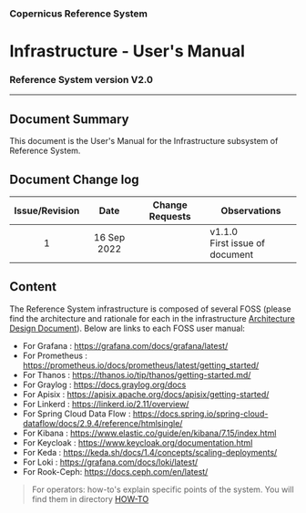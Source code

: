 ### Copernicus Reference System
# Infrastructure - User's Manual
### Reference System version V2.0
---
## Document Summary

This document is the User's Manual for the Infrastructure subsystem of Reference System.

## Document Change log

| Issue/Revision | Date | Change Requests | Observations |
| :------------: | :--: | --------------- | ------------ |
| 1 | 16 Sep 2022 | | v1.1.0 <br> First issue of document |

## Content

The Reference System infrastructure is composed of several FOSS (please find the architecture and rationale for each in the infrastructure [Architecture Design Document](./../architecture/README.md)). Below are links to each FOSS user manual:

- For Grafana : <https://grafana.com/docs/grafana/latest/>
- For Prometheus : <https://prometheus.io/docs/prometheus/latest/getting_started/>
- For Thanos : <https://thanos.io/tip/thanos/getting-started.md/>
- For Graylog : <https://docs.graylog.org/docs>
- For Apisix : <https://apisix.apache.org/docs/apisix/getting-started/>
- For Linkerd : <https://linkerd.io/2.11/overview/>
- For Spring Cloud Data Flow : <https://docs.spring.io/spring-cloud-dataflow/docs/2.9.4/reference/htmlsingle/>
- For Kibana : <https://www.elastic.co/guide/en/kibana/7.15/index.html>
- For Keycloak : <https://www.keycloak.org/documentation.html>
- For Keda : <https://keda.sh/docs/1.4/concepts/scaling-deployments/>
- For Loki : <https://grafana.com/docs/loki/latest/>
- For Rook-Ceph: <https://docs.ceph.com/en/latest/>

> For operators: how-to's explain specific points of the system. You will find them in directory [HOW-TO](./how-to/)
